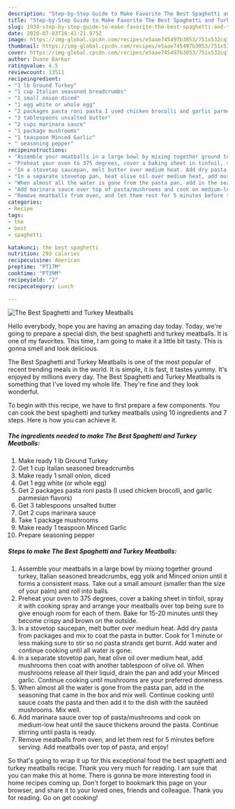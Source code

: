 ```yaml
---
description: "Step-by-Step Guide to Make Favorite The Best Spaghetti and Turkey Meatballs"
title: "Step-by-Step Guide to Make Favorite The Best Spaghetti and Turkey Meatballs"
slug: 1934-step-by-step-guide-to-make-favorite-the-best-spaghetti-and-turkey-meatballs
date: 2020-07-03T16:41:21.975Z
image: https://img-global.cpcdn.com/recipes/e5aae745497b3053/751x532cq70/the-best-spaghetti-and-turkey-meatballs-recipe-main-photo.jpg
thumbnail: https://img-global.cpcdn.com/recipes/e5aae745497b3053/751x532cq70/the-best-spaghetti-and-turkey-meatballs-recipe-main-photo.jpg
cover: https://img-global.cpcdn.com/recipes/e5aae745497b3053/751x532cq70/the-best-spaghetti-and-turkey-meatballs-recipe-main-photo.jpg
author: Duane Barker
ratingvalue: 4.5
reviewcount: 13511
recipeingredient:
- "1 lb Ground Turkey"
- "1 cup Italian seasoned breadcrumbs"
- "1 small onion diced"
- "1 egg white or whole egg"
- "2 packages pasta roni pasta I used chicken brocolli and garlic parmesian flavors"
- "3 tablespoons unsalted butter"
- "2 cups marinara sauce"
- "1 package mushrooms"
- "1 teaspoon Minced Garlic"
- " seasoning pepper"
recipeinstructions:
- "Assemble your meatballs in a large bowl by mixing together ground turkey, Italian seasoned breadcrumbs, egg yolk and Minced onion until it forms a consistent mass. Take out a small amount (smaller than the size of your palm) and roll into balls."
- "Preheat your oven to 375 degrees, cover a baking sheet in tinfoil, spray it with cooking spray and arrange your meatballs over top being sure to give enough room for each of them. Bake for 15-20 minutes until they become crispy and brown on the outside."
- "In a stovetop saucepan, melt butter over medium heat. Add dry pasta from packages and mix to coat the pasta in butter. Cook for 1 minute or less making sure to stir so no pasta strands get burnt. Add water and continue cooking until all water is gone."
- "In a separate stovetop pan, heat olive oil over medium heat, add mushrooms then coat with another tablespoon of olive oil. When mushrooms release all their liquid, drain the pan and add your Minced garlic. Continue cooking until mushrooms are your preferred doneness."
- "When almost all the water is gone from the pasta pan, add in the seasoning that came in the box and mix well. Continue cooking until sauce coats the pasta and then add it to the dish with the sautéed mushrooms. Mix well."
- "Add marinara sauce over top of pasta/mushrooms and cook on medium-low heat until the sauce thickens around the pasta. Continue stirring until pasta is ready."
- "Remove meatballs from oven, and let them rest for 5 minutes before serving. Add meatballs over top of pasta, and enjoy!"
categories:
- Recipe
tags:
- the
- best
- spaghetti

katakunci: the best spaghetti 
nutrition: 293 calories
recipecuisine: American
preptime: "PT17M"
cooktime: "PT39M"
recipeyield: "2"
recipecategory: Lunch

---
```



![The Best Spaghetti and Turkey Meatballs](https://img-global.cpcdn.com/recipes/e5aae745497b3053/751x532cq70/the-best-spaghetti-and-turkey-meatballs-recipe-main-photo.jpg)

Hello everybody, hope you are having an amazing day today. Today, we're going to prepare a special dish, the best spaghetti and turkey meatballs. It is one of my favorites. This time, I am going to make it a little bit tasty. This is gonna smell and look delicious.

The Best Spaghetti and Turkey Meatballs is one of the most popular of recent trending meals in the world. It is simple, it is fast, it tastes yummy. It's enjoyed by millions every day. The Best Spaghetti and Turkey Meatballs is something that I've loved my whole life. They're fine and they look wonderful.




To begin with this recipe, we have to first prepare a few components. You can cook the best spaghetti and turkey meatballs using 10 ingredients and 7 steps. Here is how you can achieve it.

<!--inarticleads1-->

##### The ingredients needed to make The Best Spaghetti and Turkey Meatballs:

1. Make ready 1 lb Ground Turkey
1. Get 1 cup Italian seasoned breadcrumbs
1. Make ready 1 small onion, diced
1. Get 1 egg white (or whole egg)
1. Get 2 packages pasta roni pasta (I used chicken brocolli, and garlic parmesian flavors)
1. Get 3 tablespoons unsalted butter
1. Get 2 cups marinara sauce
1. Take 1 package mushrooms
1. Make ready 1 teaspoon Minced Garlic
1. Prepare  seasoning pepper




<!--inarticleads2-->

##### Steps to make The Best Spaghetti and Turkey Meatballs:

1. Assemble your meatballs in a large bowl by mixing together ground turkey, Italian seasoned breadcrumbs, egg yolk and Minced onion until it forms a consistent mass. Take out a small amount (smaller than the size of your palm) and roll into balls.
1. Preheat your oven to 375 degrees, cover a baking sheet in tinfoil, spray it with cooking spray and arrange your meatballs over top being sure to give enough room for each of them. Bake for 15-20 minutes until they become crispy and brown on the outside.
1. In a stovetop saucepan, melt butter over medium heat. Add dry pasta from packages and mix to coat the pasta in butter. Cook for 1 minute or less making sure to stir so no pasta strands get burnt. Add water and continue cooking until all water is gone.
1. In a separate stovetop pan, heat olive oil over medium heat, add mushrooms then coat with another tablespoon of olive oil. When mushrooms release all their liquid, drain the pan and add your Minced garlic. Continue cooking until mushrooms are your preferred doneness.
1. When almost all the water is gone from the pasta pan, add in the seasoning that came in the box and mix well. Continue cooking until sauce coats the pasta and then add it to the dish with the sautéed mushrooms. Mix well.
1. Add marinara sauce over top of pasta/mushrooms and cook on medium-low heat until the sauce thickens around the pasta. Continue stirring until pasta is ready.
1. Remove meatballs from oven, and let them rest for 5 minutes before serving. Add meatballs over top of pasta, and enjoy!




So that's going to wrap it up for this exceptional food the best spaghetti and turkey meatballs recipe. Thank you very much for reading. I am sure that you can make this at home. There is gonna be more interesting food in home recipes coming up. Don't forget to bookmark this page on your browser, and share it to your loved ones, friends and colleague. Thank you for reading. Go on get cooking!
